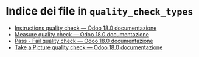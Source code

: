 # Indice dei file in `quality_check_types`

- [Instructions quality check — Odoo 18.0 documentazione](./instructions_check.md)
- [Measure quality check — Odoo 18.0 documentazione](./measure_check.md)
- [Pass - Fail quality check — Odoo 18.0 documentazione](./pass_fail_check.md)
- [Take a Picture quality check — Odoo 18.0 documentazione](./picture_check.md)
